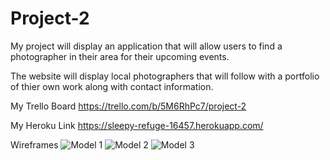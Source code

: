 # Project-2

My project will display an application that will allow users to find a photographer in their area for their upcoming events.

The website will display local photographers that will follow with a portfolio of thier own work along with contact information.

My Trello Board https://trello.com/b/5M6RhPc7/project-2

My Heroku Link https://sleepy-refuge-16457.herokuapp.com/

Wireframes
![Model 1](https://user-images.githubusercontent.com/48021325/57066265-bee53800-6c99-11e9-85e9-4097ca186c9d.jpg)
![Model 2](https://user-images.githubusercontent.com/48021325/57066275-c60c4600-6c99-11e9-8fcb-1a1bfd28147c.jpg)
![Model 3](https://user-images.githubusercontent.com/48021325/57066279-cb699080-6c99-11e9-8f99-560c3fc82cfd.jpg)
